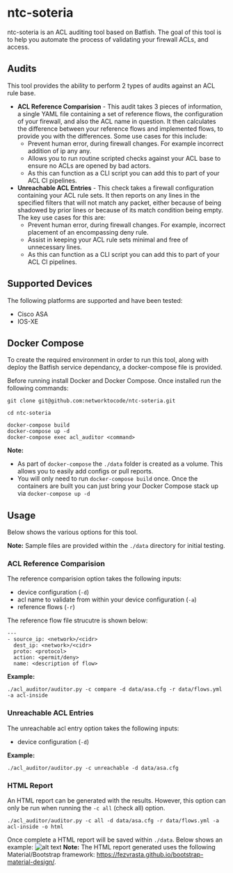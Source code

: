 # ntc-soteria
ntc-soteria is an ACL auditing tool based on Batfish. The goal of this tool is to help you automate the process of validating your firewall ACLs, and access.

## Audits
This tool provides the ability to perform 2 types of audits against an ACL rule base.

* **ACL Reference Comparision** - This audit takes 3 pieces of information, a single YAML file containing a set of reference flows, the configuration of your firewall, and also the ACL name in question. It then calculates the difference between your reference flows and implemented flows, to provide you with the differences. Some use cases for this include:
  * Prevent human error, during firewall changes. For example incorrect addition of ip any any.
  * Allows you to run routine scripted checks against your ACL base to ensure no ACLs are opened by bad actors.
  * As this can function as a CLI script you can add this to part of your ACL CI pipelines.
* **Unreachable ACL Entries** - This check takes a firewall configuration containing your ACL rule sets. It then reports on any lines in the specified filters that will not match any packet, either because of being shadowed by prior lines or because of its match condition being empty. The key use cases for this are:
  * Prevent human error, during firewall changes. For example, incorrect placement of an encompassing deny rule.
  * Assist in keeping your ACL rule sets minimal and free of unnecessary lines.
  * As this can function as a CLI script you can add this to part of your ACL CI pipelines.

## Supported Devices
The following platforms are supported and have been tested:
* Cisco ASA
* IOS-XE

## Docker Compose
To create the required environment in order to run this tool, along with deploy the Batfish service dependancy, a docker-compose file is provided.

Before running install Docker and Docker Compose. Once installed run the following commands:
```
git clone git@github.com:networktocode/ntc-soteria.git

cd ntc-soteria

docker-compose build
docker-compose up -d
docker-compose exec acl_auditor <command>
```

**Note:**

* As part of `docker-compose` the `./data` folder is created as a volume. This allows you to easily add configs or pull reports.
* You will only need to run `docker-compose build` once. Once the containers are built you can just bring your Docker Compose stack up via `docker-compose up -d`

## Usage
Below shows the various options for this tool. 

**Note:** Sample files are provided within the `./data` directory for initial testing. 

### ACL Reference Comparision
The reference comparision option takes the following inputs:
* device configuration (`-d`)
* acl name to validate from within your device configuration (`-a`)
* reference flows (`-r`)

The reference flow file strucutre is shown below:
```
---
- source_ip: <network>/<cidr>
  dest_ip: <network>/<cidr>
  proto: <protocol>
  action: <permit/deny>
  name: <description of flow>
```
**Example:**

```
./acl_auditor/auditor.py -c compare -d data/asa.cfg -r data/flows.yml -a acl-inside 
```



### Unreachable ACL Entries
The unreachable acl entry option takes the following inputs:
* device configuration (`-d`)

**Example:**
```
./acl_auditor/auditor.py -c unreachable -d data/asa.cfg
```
### HTML Report
An HTML report can be generated with the results. However, this option can only be run when running the `-c all` (check all) option.
```
./acl_auditor/auditor.py -c all -d data/asa.cfg -r data/flows.yml -a acl-inside -o html
```
Once complete a HTML report will be saved within `./data`. Below shows an example:
![alt text](https://github.com/networktocode/batfish-acl-auditor/blob/master/data/report-example.png?raw=true)
**Note:** The HTML report generated uses the following Material/Bootstrap framework: https://fezvrasta.github.io/bootstrap-material-design/.
